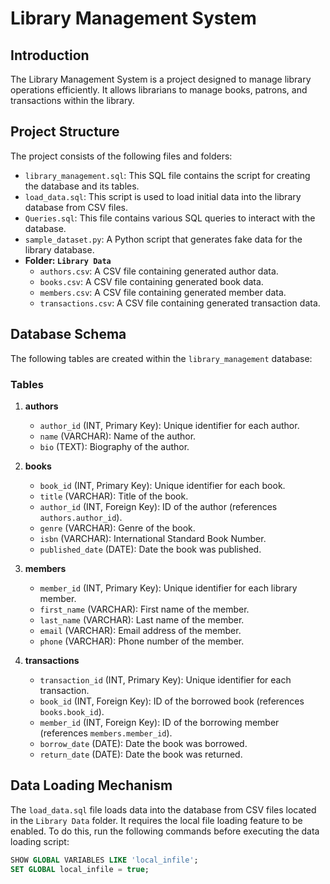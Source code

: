 # Library Management System

## Introduction
The Library Management System is a project designed to manage library operations efficiently. It allows librarians to manage books, patrons, and transactions within the library.

## Project Structure

The project consists of the following files and folders:

- `library_management.sql`: This SQL file contains the script for creating the database and its tables.
- `load_data.sql`: This script is used to load initial data into the library database from CSV files.
- `Queries.sql`: This file contains various SQL queries to interact with the database.
- `sample_dataset.py`: A Python script that generates fake data for the library database.
- **Folder: `Library Data`**
  - `authors.csv`: A CSV file containing generated author data.
  - `books.csv`: A CSV file containing generated book data.
  - `members.csv`: A CSV file containing generated member data.
  - `transactions.csv`: A CSV file containing generated transaction data.

## Database Schema

The following tables are created within the `library_management` database:

### Tables

1. **authors**
   - `author_id` (INT, Primary Key): Unique identifier for each author.
   - `name` (VARCHAR): Name of the author.
   - `bio` (TEXT): Biography of the author.

2. **books**
   - `book_id` (INT, Primary Key): Unique identifier for each book.
   - `title` (VARCHAR): Title of the book.
   - `author_id` (INT, Foreign Key): ID of the author (references `authors.author_id`).
   - `genre` (VARCHAR): Genre of the book.
   - `isbn` (VARCHAR): International Standard Book Number.
   - `published_date` (DATE): Date the book was published.

3. **members**
   - `member_id` (INT, Primary Key): Unique identifier for each library member.
   - `first_name` (VARCHAR): First name of the member.
   - `last_name` (VARCHAR): Last name of the member.
   - `email` (VARCHAR): Email address of the member.
   - `phone` (VARCHAR): Phone number of the member.

4. **transactions**
   - `transaction_id` (INT, Primary Key): Unique identifier for each transaction.
   - `book_id` (INT, Foreign Key): ID of the borrowed book (references `books.book_id`).
   - `member_id` (INT, Foreign Key): ID of the borrowing member (references `members.member_id`).
   - `borrow_date` (DATE): Date the book was borrowed.
   - `return_date` (DATE): Date the book was returned.

## Data Loading Mechanism

The `load_data.sql` file loads data into the database from CSV files located in the `Library Data` folder. It requires the local file loading feature to be enabled. To do this, run the following commands before executing the data loading script:

```sql
SHOW GLOBAL VARIABLES LIKE 'local_infile';
SET GLOBAL local_infile = true;

